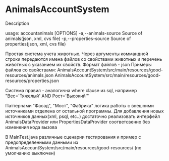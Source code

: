 # AnimalsAccountSystem
Description

usage: accountanimals [OPTIONS] <RULE>
 -a,--animals-source <arg>      Source of animals(json, xml, cvs file)
 -p,--properties-source <arg>   Source of properties(json, xml, cvs file)
  
Простая система учета животных. Через аргументы коммандной строки передаются имена файлов со свойствами животных и перечень животных с указанием их свойств. 
Формат файлов - json
Примеры файлов со свойствами:
AnimalsAccountSystem/src/main/resources/good-resources/animals.json
AnimalsAccountSystem/src/main/resources/good-resources/properties.json

Система правил - аналогична where clause из sql, например "Вес='Тяжелый' AND Рост='Высокий'"

Паттернами "Фасад", "Мост", "Фабрика" логика работы с внешними источниками отделена от остальной программы.
Для добавления новых источников данных(xml, psql, etc..) достаточно реализовать интерфейл AnimalsDataProvider или PropertiesDataProvider соответсвенно без изменения кода вызова

В MainTest.java различные сценарии тестирования и пример с предопределенными данными из AnimalsAccountSystem/src/main/resources/good-resources/ (по умолчанию выключен)
